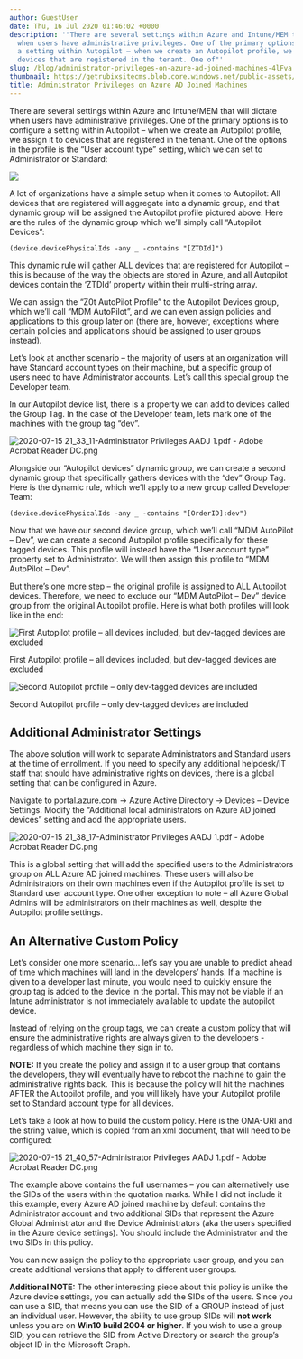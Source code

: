 ```yaml
---
author: GuestUser
date: Thu, 16 Jul 2020 01:46:02 +0000
description: '"There are several settings within Azure and Intune/MEM that will dictate
  when users have administrative privileges. One of the primary options is to configure
  a setting within Autopilot – when we create an Autopilot profile, we assign it to
  devices that are registered in the tenant. One of"'
slug: /blog/administrator-privileges-on-azure-ad-joined-machines-4lFva
thumbnail: https://getrubixsitecms.blob.core.windows.net/public-assets/content/v1/logo512.png
title: Administrator Privileges on Azure AD Joined Machines
---
```


There are several settings within Azure and Intune/MEM that will dictate when users have administrative privileges. One of the primary options is to configure a setting within Autopilot – when we create an Autopilot profile, we assign it to devices that are registered in the tenant. One of the options in the profile is the “User account type” setting, which we can set to Administrator or Standard:

![](https://getrubixsitecms.blob.core.windows.net/public-assets/content/v1/5dd365a31aa1fd743bc30b8e/1594862610809-1XWEN8RMN920AN4O8EBU/image-asset.png)

A lot of organizations have a simple setup when it comes to Autopilot: All devices that are registered will aggregate into a dynamic group, and that dynamic group will be assigned the Autopilot profile pictured above. Here are the rules of the dynamic group which we’ll simply call “Autopilot Devices”:

```
(device.devicePhysicalIds -any _ -contains "[ZTDId]") 
```

This dynamic rule will gather ALL devices that are registered for Autopilot – this is because of the way the objects are stored in Azure, and all Autopilot devices contain the ‘ZTDId’ property within their multi-string array.

We can assign the “Z0t AutoPilot Profile” to the Autopilot Devices group, which we’ll call “MDM AutoPilot”, and we can even assign policies and applications to this group later on (there are, however, exceptions where certain policies and applications should be assigned to user groups instead).

Let’s look at another scenario – the majority of users at an organization will have Standard account types on their machine, but a specific group of users need to have Administrator accounts. Let’s call this special group the Developer team.

In our Autopilot device list, there is a property we can add to devices called the Group Tag. In the case of the Developer team, lets mark one of the machines with the group tag “dev”.

![2020-07-15 21_33_11-Administrator Privileges AADJ 1.pdf - Adobe Acrobat Reader DC.png](https://getrubixsitecms.blob.core.windows.net/public-assets/content/v1/5dd365a31aa1fd743bc30b8e/1594863208320-FSM5AZ1OUV0U7F47SCEB/2020-07-15+21_33_11-Administrator+Privileges+AADJ+1.pdf+-+Adobe+Acrobat+Reader+DC.png)

Alongside our “Autopilot devices” dynamic group, we can create a second dynamic group that specifically gathers devices with the “dev” Group Tag. Here is the dynamic rule, which we’ll apply to a new group called Developer Team:

```
(device.devicePhysicalIds -any _ -contains "[OrderID]:dev") 
```

Now that we have our second device group, which we’ll call “MDM AutoPilot – Dev”, we can create a second Autopilot profile specifically for these tagged devices. This profile will instead have the “User account type” property set to Administrator. We will then assign this profile to “MDM AutoPilot – Dev”.

But there’s one more step – the original profile is assigned to ALL Autopilot devices. Therefore, we need to exclude our “MDM AutoPilot – Dev” device group from the original Autopilot profile. Here is what both profiles will look like in the end:

![First Autopilot profile – all devices included, but dev-tagged devices are excluded](https://getrubixsitecms.blob.core.windows.net/public-assets/content/v1/5dd365a31aa1fd743bc30b8e/1594863320191-OPSX2YH6ZRXV60V787YZ/2020-07-15+21_35_03-Administrator+Privileges+AADJ+1.pdf+-+Adobe+Acrobat+Reader+DC.png)

First Autopilot profile – all devices included, but dev-tagged devices are excluded

![Second Autopilot profile – only dev-tagged devices are included](https://getrubixsitecms.blob.core.windows.net/public-assets/content/v1/5dd365a31aa1fd743bc30b8e/1594863417683-VE31NFZ097DALRHQ8L31/2020-07-15+21_36_28-Administrator+Privileges+AADJ+1.pdf+-+Adobe+Acrobat+Reader+DC.png)

Second Autopilot profile – only dev-tagged devices are included

Additional Administrator Settings
---------------------------------

The above solution will work to separate Administrators and Standard users at the time of enrollment. If you need to specify any additional helpdesk/IT staff that should have administrative rights on devices, there is a global setting that can be configured in Azure.

Navigate to portal.azure.com -> Azure Active Directory -> Devices – Device Settings. Modify the “Additional local administrators on Azure AD joined devices” setting and add the appropriate users.

![2020-07-15 21_38_17-Administrator Privileges AADJ 1.pdf - Adobe Acrobat Reader DC.png](https://getrubixsitecms.blob.core.windows.net/public-assets/content/v1/5dd365a31aa1fd743bc30b8e/1594863521138-QPFTNR37JABCHDUZY30Y/2020-07-15+21_38_17-Administrator+Privileges+AADJ+1.pdf+-+Adobe+Acrobat+Reader+DC.png)

This is a global setting that will add the specified users to the Administrators group on ALL Azure AD joined machines. These users will also be Administrators on their own machines even if the Autopilot profile is set to Standard user account type. One other exception to note – all Azure Global Admins will be administrators on their machines as well, despite the Autopilot profile settings.

An Alternative Custom Policy
----------------------------

Let’s consider one more scenario… let’s say you are unable to predict ahead of time which machines will land in the developers’ hands. If a machine is given to a developer last minute, you would need to quickly ensure the group tag is added to the device in the portal. This may not be viable if an Intune administrator is not immediately available to update the autopilot device.

Instead of relying on the group tags, we can create a custom policy that will ensure the administrative rights are always given to the developers - regardless of which machine they sign in to.

**NOTE:** If you create the policy and assign it to a user group that contains the developers, they will eventually have to reboot the machine to gain the administrative rights back. This is because the policy will hit the machines AFTER the Autopilot profile, and you will likely have your Autopilot profile set to Standard account type for all devices.

Let’s take a look at how to build the custom policy. Here is the OMA-URI and the string value, which is copied from an xml document, that will need to be configured:

![2020-07-15 21_40_57-Administrator Privileges AADJ 1.pdf - Adobe Acrobat Reader DC.png](https://getrubixsitecms.blob.core.windows.net/public-assets/content/v1/5dd365a31aa1fd743bc30b8e/1594863685148-XDLKFI7FFIKK63TXSXK1/2020-07-15+21_40_57-Administrator+Privileges+AADJ+1.pdf+-+Adobe+Acrobat+Reader+DC.png)

The example above contains the full usernames – you can alternatively use the SIDs of the users within the quotation marks. While I did not include it this example, every Azure AD joined machine by default contains the Administrator account and two additional SIDs that represent the Azure Global Administrator and the Device Administrators (aka the users specified in the Azure device settings). You should include the Administrator and the two SIDs in this policy.

You can now assign the policy to the appropriate user group, and you can create additional versions that apply to different user groups.

**Additional NOTE:** The other interesting piece about this policy is unlike the Azure device settings, you can actually add the SIDs of the users. Since you can use a SID, that means you can use the SID of a GROUP instead of just an individual user. However, the ability to use group SIDs will **not work** unless you are on **Win10 build 2004 or higher**. If you wish to use a group SID, you can retrieve the SID from Active Directory or search the group’s object ID in the Microsoft Graph.